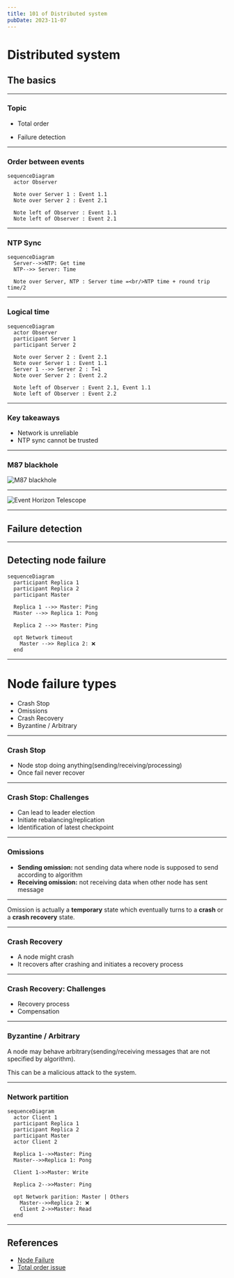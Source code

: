 ```yaml
---
title: 101 of Distributed system
pubDate: 2023-11-07
---
```


# Distributed system

## The basics <!-- .element: class="fragment" -->

---

### Topic

- Total order
<!-- .element: class="fragment" -->
- Failure detection
<!-- .element: class="fragment" -->

---

### Order between events

```mermaid
sequenceDiagram
  actor Observer

  Note over Server 1 : Event 1.1
  Note over Server 2 : Event 2.1

  Note left of Observer : Event 1.1
  Note left of Observer : Event 2.1
```

---

### NTP Sync

```mermaid
sequenceDiagram
  Server-->>NTP: Get time
  NTP-->> Server: Time

  Note over Server, NTP : Server time =<br/>NTP time + round trip time/2

```

---

### Logical time

```mermaid
sequenceDiagram
  actor Observer
  participant Server 1
  participant Server 2

  Note over Server 2 : Event 2.1
  Note over Server 1 : Event 1.1
  Server 1 -->> Server 2 : T=1
  Note over Server 2 : Event 2.2

  Note left of Observer : Event 2.1, Event 1.1
  Note left of Observer : Event 2.2

```

---

### Key takeaways

- Network is unreliable
- NTP sync cannot be trusted

---

### M87 blackhole

![M87 blackhole](/assets/distributed-system/M87.webp)

---

![Event Horizon Telescope](/assets/distributed-system/Event-Horizon-Telescope.svg)

---

## Failure detection

---

## Detecting node failure

```mermaid
sequenceDiagram
  participant Replica 1
  participant Replica 2
  participant Master

  Replica 1 -->> Master: Ping
  Master -->> Replica 1: Pong

  Replica 2 -->> Master: Ping

  opt Network timeout
    Master -->> Replica 2: ❌
  end

```

---

# Node failure types

- Crash Stop
- Omissions
- Crash Recovery
- Byzantine / Arbitrary

---

### Crash Stop

- Node stop doing anything(sending/receiving/processing)
- Once fail never recover

---

### Crash Stop: Challenges

- Can lead to leader election
- Initiate rebalancing/replication
- Identification of latest checkpoint

---

### Omissions

- **Sending omission:** not sending data where node is supposed to send according to algorithm
- **Receiving omission:** not receiving data when other node has sent message

---

Omission is actually a **temporary** state which eventually turns to a **crash** or a **crash recovery** state.

---

### Crash Recovery

- A node might crash
- It recovers after crashing and initiates a recovery process

---

### Crash Recovery: Challenges

- Recovery process
- Compensation

---

### Byzantine / Arbitrary

A node may behave arbitrary(sending/receiving messages that are not specified by algorithm).

This can be a malicious attack to the system.

---

### Network partition

```mermaid
sequenceDiagram
  actor Client 1
  participant Replica 1
  participant Replica 2
  participant Master
  actor Client 2

  Replica 1-->>Master: Ping
  Master-->>Replica 1: Pong

  Client 1->>Master: Write

  Replica 2-->>Master: Ping

  opt Network parition: Master | Others
    Master-->>Replica 2: ❌
    Client 2->>Master: Read
  end

```

---

## References

- [Node Failure](https://distash.blogspot.com/search/label/Crash)
- [Total order issue](https://ashrafuzzaman.github.io/posts/understanding-the-challenges-of-distributed-system/)
